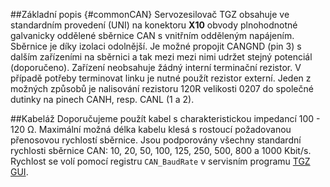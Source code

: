##Základní popis {#commonCAN}
Servozesilovač TGZ obsahuje ve standardním provedení (UNI) na konektoru **X10** obvody plnohodnotné galvanicky oddělené sběrnice CAN s vnitřním odděleným napájením.
Sběrnice je díky izolaci odolnější.
Je možné propojit CANGND (pin 3) s dalším zařízeními na sběrnici a tak mezi mezi nimi udržet stejný potenciál (doporučeno).
Zařízení neobsahuje žádný interní terminační rezistor.
V případě potřeby terminovat linku je nutné použít rezistor externí. 
Jeden z možných způsobů je nalisování rezistoru 120R velikosti 0207 do společné dutinky na pinech CANH, resp. CANL (1 a 2).

##Kabeláž
Doporučujeme použít kabel s charakteristickou impedancí 100 - 120 Ω.
Maximální možná délka kabelu klesá s rostoucí požadovanou přenosovou rychlostí sběrnice.
Jsou podporovány všechny standardní rychlosti sběrnice CAN: 10, 20, 50, 100, 125, 250, 500, 800 a 1000 Kbit/s.
Rychlost se volí pomocí registru `CAN_BaudRate` v servisním programu [TGZ GUI](../../CZ/TGZ/TGZ_SW/GUI/md/parameters.md#GUIbasicParams).